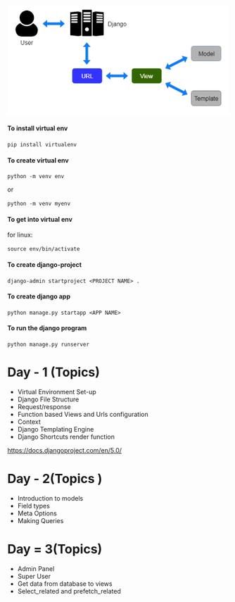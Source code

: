 ![Screenshot](MVT.png)

#### To install virtual env

`pip install virtualenv`

#### To create virtual env

`python -m venv env`

or

`python -m venv myenv`

#### To get into virtual env

for linux:

`source env/bin/activate`

#### To create django-project

`django-admin startproject <PROJECT NAME> .`

#### To create django app

`python manage.py startapp <APP NAME>`

#### To run the django program

`python manage.py runserver`

# Day - 1 (Topics)

- Virtual Environment Set-up
- Django File Structure
- Request/response
- Function based Views and Urls configuration
- Context
- Django Templating Engine
- Django Shortcuts render function

https://docs.djangoproject.com/en/5.0/

# Day - 2(Topics )

- Introduction to models
- Field types
- Meta Options
- Making Queries

# Day = 3(Topics)

- Admin Panel
- Super User
- Get data from database to views
- Select_related and prefetch_related

